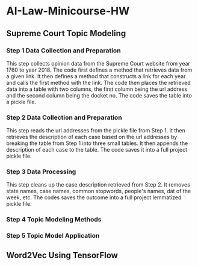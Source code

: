 # AI-Law-Minicourse-HW
## Supreme Court Topic Modeling
### Step 1 Data Collection and Preparation
This step collects opinion data from the Supreme Court website from year 1760 to year 2018.  The code first defines a method that retrieves data from a given link.  It then defines a method that constructs a link for each year and calls the first method with the link.  The code then places the retrieved data into a table with two columns, the first column being the url address and the second column being the docket no.  The code saves the table into a pickle file.
### Step 2 Data Collection and Preparation
This step reads the url addresses from the pickle file from Step 1.  It then retrieves the description of each case based on the url addresses by breaking the table from Step 1 into three small tables.  It then appends the description of each case to the table.  The code saves it into a full project pickle file. 
### Step 3 Data Processing
This step cleans up the case description retrieved from Step 2. It removes state names, case names, common stopwords, people's names, dat of the week, etc. The codes saves the outcome into a full project lemmatized pickle file.
### Step 4 Topic Modeling Methods
### Step 5 Topic Model Application

## Word2Vec Using TensorFlow
